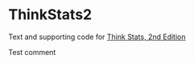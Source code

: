 ThinkStats2
===========

Text and supporting code for [Think Stats, 2nd Edition](http://greenteapress.com/thinkstats2/index.html)

Test comment
